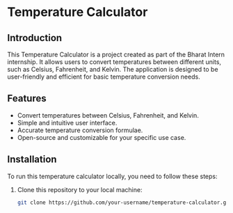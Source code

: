 # Temperature Calculator

## Introduction
This Temperature Calculator is a project created as part of the Bharat Intern internship. It allows users to convert temperatures between different units, such as Celsius, Fahrenheit, and Kelvin. The application is designed to be user-friendly and efficient for basic temperature conversion needs.

## Features
- Convert temperatures between Celsius, Fahrenheit, and Kelvin.
- Simple and intuitive user interface.
- Accurate temperature conversion formulae.
- Open-source and customizable for your specific use case.

## Installation
To run this temperature calculator locally, you need to follow these steps:

1. Clone this repository to your local machine:

   ```bash
   git clone https://github.com/your-username/temperature-calculator.git
